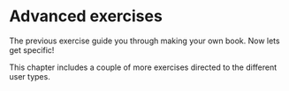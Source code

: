 # Advanced exercises

The previous exercise guide you through making your own book. Now lets get specific!

This chapter includes a couple of more exercises directed to the different user types.